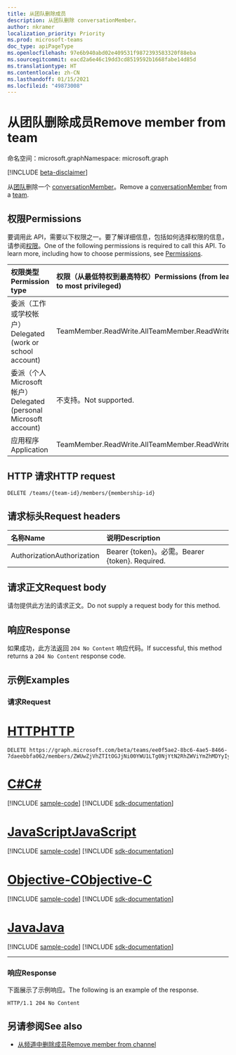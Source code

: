 ```yaml
---
title: 从团队删除成员
description: 从团队删除 conversationMember。
author: nkramer
localization_priority: Priority
ms.prod: microsoft-teams
doc_type: apiPageType
ms.openlocfilehash: 97e6b940abd02e409531f9872393583320f88eba
ms.sourcegitcommit: eacd2a6e46c19dd3cd8519592b1668fabe14d85d
ms.translationtype: HT
ms.contentlocale: zh-CN
ms.lasthandoff: 01/15/2021
ms.locfileid: "49873008"
---
```

# <a name="remove-member-from-team"></a><span data-ttu-id="f69a3-103">从团队删除成员</span><span class="sxs-lookup"><span data-stu-id="f69a3-103">Remove member from team</span></span>
<span data-ttu-id="f69a3-104">命名空间：microsoft.graph</span><span class="sxs-lookup"><span data-stu-id="f69a3-104">Namespace: microsoft.graph</span></span>

[!INCLUDE [beta-disclaimer](../../includes/beta-disclaimer.md)]

<span data-ttu-id="f69a3-105">从[团队](../resources/team.md)删除一个 [conversationMember](../resources/conversationmember.md)。</span><span class="sxs-lookup"><span data-stu-id="f69a3-105">Remove a [conversationMember](../resources/conversationmember.md) from a [team](../resources/team.md).</span></span>

## <a name="permissions"></a><span data-ttu-id="f69a3-106">权限</span><span class="sxs-lookup"><span data-stu-id="f69a3-106">Permissions</span></span>
<span data-ttu-id="f69a3-p101">要调用此 API，需要以下权限之一。要了解详细信息，包括如何选择权限的信息，请参阅[权限](/graph/permissions-reference)。</span><span class="sxs-lookup"><span data-stu-id="f69a3-p101">One of the following permissions is required to call this API. To learn more, including how to choose permissions, see [Permissions](/graph/permissions-reference).</span></span>

|<span data-ttu-id="f69a3-109">权限类型</span><span class="sxs-lookup"><span data-stu-id="f69a3-109">Permission type</span></span>|<span data-ttu-id="f69a3-110">权限（从最低特权到最高特权）</span><span class="sxs-lookup"><span data-stu-id="f69a3-110">Permissions (from least to most privileged)</span></span>|
|:---|:---|
|<span data-ttu-id="f69a3-111">委派（工作或学校帐户）</span><span class="sxs-lookup"><span data-stu-id="f69a3-111">Delegated (work or school account)</span></span>| <span data-ttu-id="f69a3-112">TeamMember.ReadWrite.All</span><span class="sxs-lookup"><span data-stu-id="f69a3-112">TeamMember.ReadWrite.All</span></span> |
|<span data-ttu-id="f69a3-113">委派（个人 Microsoft 帐户）</span><span class="sxs-lookup"><span data-stu-id="f69a3-113">Delegated (personal Microsoft account)</span></span> | <span data-ttu-id="f69a3-114">不支持。</span><span class="sxs-lookup"><span data-stu-id="f69a3-114">Not supported.</span></span>    |
|<span data-ttu-id="f69a3-115">应用程序</span><span class="sxs-lookup"><span data-stu-id="f69a3-115">Application</span></span>| <span data-ttu-id="f69a3-116">TeamMember.ReadWrite.All</span><span class="sxs-lookup"><span data-stu-id="f69a3-116">TeamMember.ReadWrite.All</span></span> |

## <a name="http-request"></a><span data-ttu-id="f69a3-117">HTTP 请求</span><span class="sxs-lookup"><span data-stu-id="f69a3-117">HTTP request</span></span>

<!-- {
  "blockType": "ignored"
}
-->
``` http
DELETE /teams/{team-id}/members/{membership-id}
```

## <a name="request-headers"></a><span data-ttu-id="f69a3-118">请求标头</span><span class="sxs-lookup"><span data-stu-id="f69a3-118">Request headers</span></span>
|<span data-ttu-id="f69a3-119">名称</span><span class="sxs-lookup"><span data-stu-id="f69a3-119">Name</span></span>|<span data-ttu-id="f69a3-120">说明</span><span class="sxs-lookup"><span data-stu-id="f69a3-120">Description</span></span>|
|:---|:---|
|<span data-ttu-id="f69a3-121">Authorization</span><span class="sxs-lookup"><span data-stu-id="f69a3-121">Authorization</span></span>|<span data-ttu-id="f69a3-p102">Bearer {token}。必需。</span><span class="sxs-lookup"><span data-stu-id="f69a3-p102">Bearer {token}. Required.</span></span>|

## <a name="request-body"></a><span data-ttu-id="f69a3-124">请求正文</span><span class="sxs-lookup"><span data-stu-id="f69a3-124">Request body</span></span>
<span data-ttu-id="f69a3-125">请勿提供此方法的请求正文。</span><span class="sxs-lookup"><span data-stu-id="f69a3-125">Do not supply a request body for this method.</span></span>

## <a name="response"></a><span data-ttu-id="f69a3-126">响应</span><span class="sxs-lookup"><span data-stu-id="f69a3-126">Response</span></span>

<span data-ttu-id="f69a3-127">如果成功，此方法返回 `204 No Content` 响应代码。</span><span class="sxs-lookup"><span data-stu-id="f69a3-127">If successful, this method returns a `204 No Content` response code.</span></span>

## <a name="examples"></a><span data-ttu-id="f69a3-128">示例</span><span class="sxs-lookup"><span data-stu-id="f69a3-128">Examples</span></span>

### <a name="request"></a><span data-ttu-id="f69a3-129">请求</span><span class="sxs-lookup"><span data-stu-id="f69a3-129">Request</span></span>

# <a name="http"></a>[<span data-ttu-id="f69a3-130">HTTP</span><span class="sxs-lookup"><span data-stu-id="f69a3-130">HTTP</span></span>](#tab/http)
<!-- {
  "blockType": "request",
  "name": "delete_members_from_team"
}
-->
``` http
DELETE https://graph.microsoft.com/beta/teams/ee0f5ae2-8bc6-4ae5-8466-7daeebbfa062/members/ZWUwZjVhZTItOGJjNi00YWU1LTg0NjYtN2RhZWViYmZhMDYyIyM3Mzc2MWYwNi0yYWM5LTQ2OWMtOWYxMC0yNzlhOGNjMjY3Zjk=
```
# <a name="c"></a>[<span data-ttu-id="f69a3-131">C#</span><span class="sxs-lookup"><span data-stu-id="f69a3-131">C#</span></span>](#tab/csharp)
[!INCLUDE [sample-code](../includes/snippets/csharp/delete-members-from-team-csharp-snippets.md)]
[!INCLUDE [sdk-documentation](../includes/snippets/snippets-sdk-documentation-link.md)]

# <a name="javascript"></a>[<span data-ttu-id="f69a3-132">JavaScript</span><span class="sxs-lookup"><span data-stu-id="f69a3-132">JavaScript</span></span>](#tab/javascript)
[!INCLUDE [sample-code](../includes/snippets/javascript/delete-members-from-team-javascript-snippets.md)]
[!INCLUDE [sdk-documentation](../includes/snippets/snippets-sdk-documentation-link.md)]

# <a name="objective-c"></a>[<span data-ttu-id="f69a3-133">Objective-C</span><span class="sxs-lookup"><span data-stu-id="f69a3-133">Objective-C</span></span>](#tab/objc)
[!INCLUDE [sample-code](../includes/snippets/objc/delete-members-from-team-objc-snippets.md)]
[!INCLUDE [sdk-documentation](../includes/snippets/snippets-sdk-documentation-link.md)]

# <a name="java"></a>[<span data-ttu-id="f69a3-134">Java</span><span class="sxs-lookup"><span data-stu-id="f69a3-134">Java</span></span>](#tab/java)
[!INCLUDE [sample-code](../includes/snippets/java/delete-members-from-team-java-snippets.md)]
[!INCLUDE [sdk-documentation](../includes/snippets/snippets-sdk-documentation-link.md)]

---



### <a name="response"></a><span data-ttu-id="f69a3-135">响应</span><span class="sxs-lookup"><span data-stu-id="f69a3-135">Response</span></span>
<span data-ttu-id="f69a3-136">下面展示了示例响应。</span><span class="sxs-lookup"><span data-stu-id="f69a3-136">The following is an example of the response.</span></span>
<!-- {
  "blockType": "response",
  "truncated": true
}
-->
``` http
HTTP/1.1 204 No Content
```

## <a name="see-also"></a><span data-ttu-id="f69a3-137">另请参阅</span><span class="sxs-lookup"><span data-stu-id="f69a3-137">See also</span></span>

- [<span data-ttu-id="f69a3-138">从频道中删除成员</span><span class="sxs-lookup"><span data-stu-id="f69a3-138">Remove member from channel</span></span>](channel-delete-members.md)

